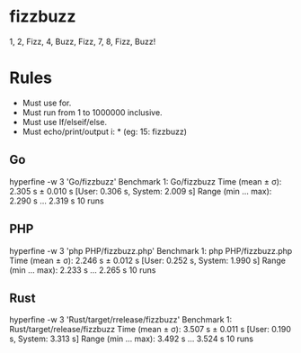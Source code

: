 # fizzbuzz
1, 2, Fizz, 4, Buzz, Fizz, 7, 8, Fizz, Buzz!

# Rules
* Must use for.
* Must run from 1 to 1000000 inclusive.
* Must use If/elseif/else.
* Must echo/print/output i: * (eg: 15: fizzbuzz)

## Go
hyperfine -w 3 'Go/fizzbuzz'
Benchmark 1: Go/fizzbuzz
  Time (mean ± σ):      2.305 s ±  0.010 s    [User: 0.306 s, System: 2.009 s]
  Range (min … max):    2.290 s …  2.319 s    10 runs

## PHP
hyperfine -w 3 'php PHP/fizzbuzz.php'
Benchmark 1: php PHP/fizzbuzz.php
  Time (mean ± σ):      2.246 s ±  0.012 s    [User: 0.252 s, System: 1.990 s]
  Range (min … max):    2.233 s …  2.265 s    10 runs

## Rust
hyperfine -w 3 'Rust/target/rrelease/fizzbuzz'
Benchmark 1: Rust/target/release/fizzbuzz
  Time (mean ± σ):      3.507 s ±  0.011 s    [User: 0.190 s, System: 3.313 s]
  Range (min … max):    3.492 s …  3.524 s    10 runs
